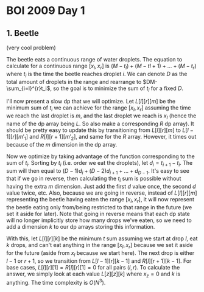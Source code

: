 # BOI 2009 Day 1

## 1. Beetle
(very cool problem)

The beetle eats a continuous range of water droplets. The equation to calculate for a continuous range $[x_l,x_r]$ is $(M-t_l)+(M-t{l+1})+\dots+(M-t_r)$ where $t_i$ is the time the beetle reaches droplet $i$. We can denote $D$ as the total amount of droplets in the range and rearrange to $DM-\sum_{i=l}^{r}t_i$, so the goal is to minimize the sum of $t_i$ for a fixed $D$.

I'll now present a slow dp that we will optimize. Let $L[l][r][m]$ be the minimum sum of $t_i$ we can achieve for the range $[x_l,x_r]$ assuming the time we reach the last droplet is $m$, and the last droplet we reach is $x_l$ (hence the name of the dp array being $L$. So also make a corresponding $R$ dp array). It should be pretty easy to update this by transitioning from $L[l][r][m]$ to $L[l-1][r][m'_1]$ and $R[l][r+1][m'_2]$, and same for the $R$ array. However, it times out because of the $m$ dimension in the dp array.

Now we optimize by taking advantage of the function corresponding to the sum of $t_i$. Sorting by $t_i$ (i.e. order we eat the droplets), let $d_i=t_{i+1}-t_i$. The sum will then equal to $(D-1)d_i+(D-2)d_{i+1}+\dots+d_{D-1}$. It's easy to see that if we go in reverse, then calculating the $t_i$ sum is possible without having the extra $m$ dimension. Just add the first $d$ value once, the second $d$ value twice, etc. Also, because we are going in reverse, instead of $L[l][r][m]$ representing the beetle having eaten the range $[x_l,x_r]$, it will now represent the beetle eating only from/being restricted to that range in the future (we set it aside for later). Note that going in reverse means that each dp state will no longer implicitly store how many drops we've eaten, so we need to add a dimension $k$ to our dp arrays storing this information.

With this, let $L[l][r][k]$ be the minimum $t$ sum assuming we start at drop $l$, eat $k$ drops, and can't eat anything in the range $[x_l,x_r]$ because we set it aside for the future (aside from $x_l$ because we start here). The next drop is either $l-1$ or $r+1$, so we transition from $L[l-1][r][k-1]$ and $R[l][r+1][k-1]$. For base cases, $L[l][r][1]=R[l][r][1]=0$ for all pairs $(l,r)$. To calculate the answer, we simply look at each value $L[z][z][k]$ where $x_z=0$ and $k$ is anything. The time complexity is $O(N^3)$.